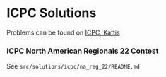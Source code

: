 # ICPC Solutions

Problems can be found on [ICPC, Kattis](https://icpc.kattis.com/)

### ICPC North American Regionals 22 Contest
See `src/solutions/icpc/na_reg_22/README.md`
